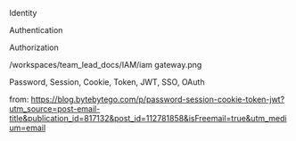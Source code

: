 Identity 

Authentication

Authorization

/workspaces/team_lead_docs/IAM/iam gateway.png

Password, Session, Cookie, Token, JWT, SSO, OAuth 

from: https://blog.bytebytego.com/p/password-session-cookie-token-jwt?utm_source=post-email-title&publication_id=817132&post_id=112781858&isFreemail=true&utm_medium=email